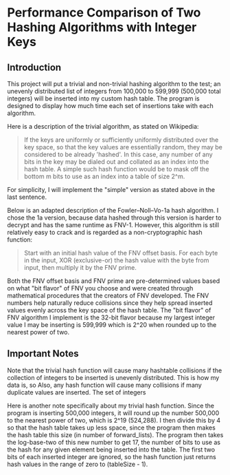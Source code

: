 # Performance Comparison of Two Hashing Algorithms with Integer Keys
## Introduction

This project will put a trivial and non-trivial hashing algorithm to the test; an unevenly
distributed list of integers from 100,000 to 599,999 (500,000 total integers) will be inserted
into my custom hash table. The program is designed to display how much time each set of
insertions take with each algorithm.

Here is a description of the trivial algorithm, as stated on Wikipedia:

> If the keys are uniformly or sufficiently uniformly distributed over the key space,
so that the key values are essentially random, they may be considered to be already 'hashed'.
In this case, any number of any bits in the key may be dialed out and collated as an index
into the hash table. A simple such hash function would be to mask off the bottom m bits
to use as an index into a table of size 2^m.

For simplicity, I will implement the "simple" version as stated above in the last sentence.

Below is an adapted description of the Fowler–Noll–Vo-1a hash algorithm. I chose the 1a version, because data
hashed through this version is harder to decrypt and has the same runtime as FNV-1. However, this
algorithm is still relatively easy to crack and is regarded as a non-cryptographic hash function:

> Start with an initial hash value of the FNV offset basis. For each byte in the input, XOR
> (exclusive-or) the hash value with the byte from input, then multiply it by the FNV prime.

Both the FNV offset basis and FNV prime are pre-determined values based on what "bit flavor" of
FNV you choose and were created through mathematical procedures that the creators of FNV developed.
The FNV numbers help naturally reduce collisions since they help spread inserted values evenly across the
key space of the hash table. The "bit flavor" of FNV algorithm I implement is the 32-bit flavor because my
largest integer value I may be inserting is 599,999 which is 2^20 when rounded up to the nearest power of two.

## Important Notes

Note that the trivial hash function will cause many hashtable collisions if the collection of integers
to be inserted is unevenly distributed. This is how my data is, so 
Also, any hash function will cause many collisions if many duplicate values are inserted. The set of integers

Here is another note specifically about my trivial hash function. Since the program is inserting 500,000
integers, it will round up the number 500,000 to the nearest power of two, which is 2^19 (524,288). I then
divide this by 4 so that the hash table takes up less space, since the program then makes the hash table
this size (in number of forward_lists). The program then takes the log-base-two of this new number to get
17, the number of bits to use as the hash for any given element being inserted into the table. The first
two bits of each inserted integer are ignored, so the hash function just returns hash values in the range
of zero to (tableSize - 1).
